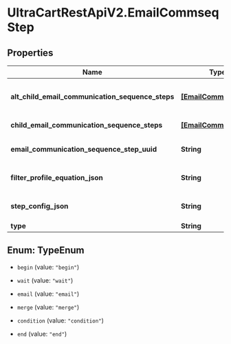 # UltraCartRestApiV2.EmailCommseqStep

## Properties
Name | Type | Description | Notes
------------ | ------------- | ------------- | -------------
**alt_child_email_communication_sequence_steps** | [**[EmailCommseqStep]**](EmailCommseqStep.md) | Array of child steps for the alternate path | [optional] 
**child_email_communication_sequence_steps** | [**[EmailCommseqStep]**](EmailCommseqStep.md) | Array of child steps | [optional] 
**email_communication_sequence_step_uuid** | **String** | Email commseq step UUID | [optional] 
**filter_profile_equation_json** | **String** | Filter profile equation JSON | [optional] 
**step_config_json** | **String** | Arbitrary Configuration for a step | [optional] 
**type** | **String** | Type of step | [optional] 


<a name="TypeEnum"></a>
## Enum: TypeEnum


* `begin` (value: `"begin"`)

* `wait` (value: `"wait"`)

* `email` (value: `"email"`)

* `merge` (value: `"merge"`)

* `condition` (value: `"condition"`)

* `end` (value: `"end"`)




